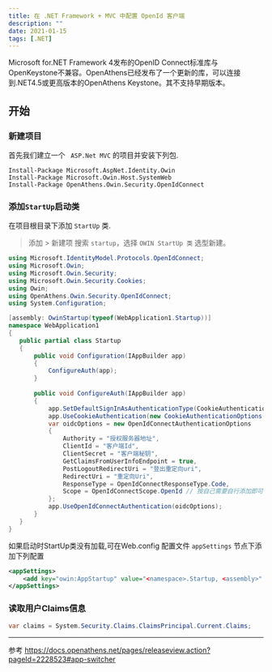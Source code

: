 ```yaml
---
title: 在 .NET Framework + MVC 中配置 OpenId 客户端
description: ""
date: 2021-01-15
tags: [.NET]
---
```


Microsoft for.NET Framework 4发布的OpenID Connect标准库与OpenKeystone不兼容。OpenAthens已经发布了一个更新的库，可以连接到.NET4.5或更高版本的OpenAthens Keystone。其不支持早期版本。

<!-- more -->

## 开始

### 新建项目

首先我们建立一个 ` ASP.Net MVC` 的项目并安装下列包.

```
Install-Package Microsoft.AspNet.Identity.Owin
Install-Package Microsoft.Owin.Host.SystemWeb
Install-Package OpenAthens.Owin.Security.OpenIdConnect
```

### 添加`StartUp`启动类

在项目根目录下添加 `StartUp` 类.

> 添加 > 新建项 搜索 `startup`，选择 `OWIN StartUp 类` 选型新建。

```csharp
using Microsoft.IdentityModel.Protocols.OpenIdConnect;
using Microsoft.Owin;
using Microsoft.Owin.Security;
using Microsoft.Owin.Security.Cookies;
using Owin;
using OpenAthens.Owin.Security.OpenIdConnect;
using System.Configuration;

[assembly: OwinStartup(typeof(WebApplication1.Startup))]
namespace WebApplication1
{
   public partial class Startup
   {
       public void Configuration(IAppBuilder app)
       {
           ConfigureAuth(app);
       }
       
       public void ConfigureAuth(IAppBuilder app)
       {
           app.SetDefaultSignInAsAuthenticationType(CookieAuthenticationDefaults.AuthenticationType);
           app.UseCookieAuthentication(new CookieAuthenticationOptions());
           var oidcOptions = new OpenIdConnectAuthenticationOptions
           {
               Authority = "授权服务器地址",
               ClientId = "客户端Id",
               ClientSecret = "客户端秘钥",
               GetClaimsFromUserInfoEndpoint = true,
               PostLogoutRedirectUri = "登出重定向uri",
               RedirectUri = "重定向Uri",
               ResponseType = OpenIdConnectResponseType.Code,
               Scope = OpenIdConnectScope.OpenId // 按自己需要自行添加即可
           };
           app.UseOpenIdConnectAuthentication(oidcOptions);
       }
   }
}
```

如果启动时StartUp类没有加载,可在Web.config 配置文件 `appSettings` 节点下添加下列配置

```xml
<appSettings>
    <add key="owin:AppStartup" value="<namespace>.Startup, <assembly>" />
</appSettings>
```

### 读取用户Claims信息

```csharp
var claims = System.Security.Claims.ClaimsPrincipal.Current.Claims;
```

---

参考
https://docs.openathens.net/pages/releaseview.action?pageId=2228523#app-switcher
